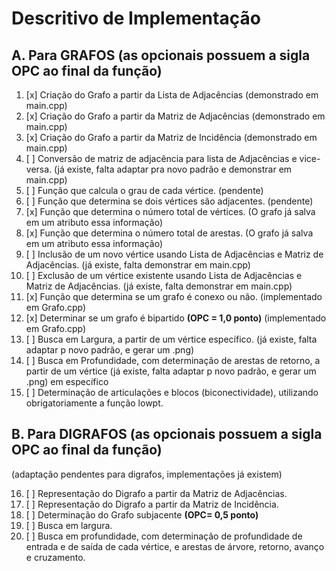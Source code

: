 # Descritivo de Implementação

## A. Para GRAFOS (as opcionais possuem a sigla OPC ao final da função)

1) [x] Criação do Grafo a partir da Lista de Adjacências (demonstrado em main.cpp)
2) [x]  Criação do Grafo a partir da Matriz de Adjacências (demonstrado em main.cpp)
3) [x]  Criação do Grafo a partir da Matriz de Incidência (demonstrado em main.cpp)
4) [ ]  Conversão de matriz de adjacência para lista de Adjacências e vice-versa. (já existe, falta adaptar pra novo padrão e demonstrar em main.cpp)
5) [ ]  Função que calcula o grau de cada vértice. (pendente)
6) [ ]  Função que determina se dois vértices são adjacentes. (pendente)
7) [x]  Função que determina o número total de vértices. (O grafo já salva em um atributo essa informação)
8) [x]  Função que determina o número total de arestas. (O grafo já salva em um atributo essa informação)
9) [ ]  Inclusão de um novo vértice usando Lista de Adjacências e Matriz de Adjacências. (já existe, falta demonstrar em main.cpp)
10) [ ]  Exclusão de um vértice existente usando Lista de Adjacências e Matriz de Adjacências. (já existe, falta demonstrar em main.cpp)
11) [x]  Função que determina se um grafo é conexo ou não. (implementado em Grafo.cpp)
12) [x]  Determinar se um grafo é bipartido **(OPC = 1,0 ponto)** (implementado em Grafo.cpp)
13) [ ]  Busca em Largura, a partir de um vértice específico. (já existe, falta adaptar p novo padrão, e gerar um .png)
14) [ ]  Busca em Profundidade, com determinação de arestas de retorno, a partir de um vértice (já existe, falta adaptar p novo padrão, e gerar um .png)
em específico
15) [ ]  Determinação de articulações e blocos (biconectividade), utilizando obrigatoriamente a
função lowpt.

## B. Para DIGRAFOS (as opcionais possuem a sigla OPC ao final da função)

(adaptação pendentes para digrafos, implementações já existem)

16) [ ]  Representação do Digrafo a partir da Matriz de Adjacências.
17) [ ]  Representação do Digrafo a partir da Matriz de Incidência.
18) [ ]  Determinação do Grafo subjacente **(OPC= 0,5 ponto)**
19) [ ]  Busca em largura.
20) [ ]  Busca em profundidade, com determinação de profundidade de entrada e de saída de cada vértice, e arestas de árvore, retorno, avanço e cruzamento.